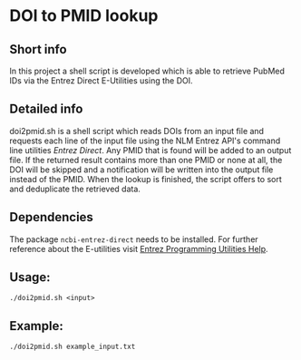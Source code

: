 # DOI to PMID lookup

## Short info
In this project a shell script is developed which is able to retrieve PubMed IDs via the Entrez Direct E-Utilities using the DOI. 

## Detailed info
doi2pmid.sh is a shell script which reads DOIs from an input file and requests each line of the input file using the NLM Entrez API's command line utilities *Entrez Direct*. Any PMID that is found will be added to an output file. If the returned result contains more than one PMID or none at all, the DOI will be skipped and a notification will be written into the output file instead of the PMID.
When the lookup is finished, the script offers to sort and deduplicate the retrieved data. 

## Dependencies
The package `ncbi-entrez-direct` needs to be installed.
For further reference about the E-utilities visit [Entrez Programming Utilities Help](https://www.ncbi.nlm.nih.gov/books/NBK179288/).

## Usage: 
`./doi2pmid.sh <input>`

## Example:
`./doi2pmid.sh example_input.txt` 
